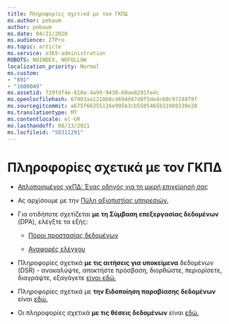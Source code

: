 ```yaml
---
title: Πληροφορίες σχετικά με τον ΓΚΠΔ
ms.author: pebaum
author: pebaum
ms.date: 04/21/2020
ms.audience: ITPro
ms.topic: article
ms.service: o365-administration
ROBOTS: NOINDEX, NOFOLLOW
localization_priority: Normal
ms.custom:
- "891"
- "1600049"
ms.assetid: 729fdf4e-810a-4a99-9438-60ae8291fe4c
ms.openlocfilehash: 67983aa1210b8c4694d47d8f5de4c60c97248f9f
ms.sourcegitcommit: ab75f66355116e995b3cb5505465b31989339e28
ms.translationtype: MT
ms.contentlocale: el-GR
ms.lasthandoff: 08/13/2021
ms.locfileid: "58311291"
---
```

# <a name="information-about-gdpr"></a>Πληροφορίες σχετικά με τον ΓΚΠΔ

- [Απλοποιημένος γκΠΔ: Ένας οδηγός για τη μικρή επιχείρησή σας](https://docs.microsoft.com/microsoft-365/admin/security-and-compliance/gdpr-compliance)

- Ας αρχίσουμε με την [Πύλη αξιοπιστίας υπηρεσιών.](https://servicetrust.microsoft.com/ViewPage/GDPRGetStarted)

- Για οτιδήποτε σχετίζεται **με τη Σύμβαση επεξεργασίας δεδομένων** (DPA), ελέγξτε τα εξής:

  - [Πόροι προστασίας δεδομένων](https://servicetrust.microsoft.com/ViewPage/TrustDocuments)

  - [Αναφορές ελέγχου](https://servicetrust.microsoft.com/ViewPage/MSComplianceGuide)

- Πληροφορίες σχετικά **με τις αιτήσεις για υποκείμενα** δεδομένων (DSR) - ανακαλύψτε, αποκτήστε πρόσβαση, διορθώστε, περιορίσετε, διαγράψτε, εξαγάγετε [είναι εδώ.](https://docs.microsoft.com/microsoft-365/compliance/gdpr-dsr-office365)

- Πληροφορίες σχετικά με **την Ειδοποίηση παραβίασης δεδομένων** είναι [εδώ.](https://servicetrust.microsoft.com/ViewPage/GDPRBreach)

- Οι πληροφορίες σχετικά **με τις θέσεις δεδομένων** είναι [εδώ.](https://products.office.com/where-is-your-data-located?ms.officeurl=datamaps&amp;geo=All#All)
